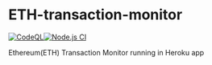 # ETH-transaction-monitor
[![CodeQL](https://github.com/laisee/ETH-tx-monitor/actions/workflows/codeql-analysis.yml/badge.svg)](https://github.com/laisee/ETH-tx-monitor/actions/workflows/codeql-analysis.yml)[![Node.js CI](https://github.com/laisee/ETH-tx-monitor/actions/workflows/node.js.yml/badge.svg)](https://github.com/laisee/ETH-tx-monitor/actions/workflows/node.js.yml)

Ethereum(ETH) Transaction Monitor running in Heroku app
